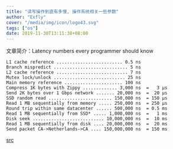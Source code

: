 ```yaml
---
title: "读写操作到底有多慢, 操作系统相关一些参数"
author: "Exfly"
cover: "/media/img/icon/logo43.svg"
tags: ["os"]
date: 2019-11-30T13:11:38+08:00
---
```


文章简介：Latency numbers every programmer should know

<!--more-->

```
L1 cache reference ......................... 0.5 ns
Branch mispredict ............................ 5 ns
L2 cache reference ........................... 7 ns
Mutex lock/unlock ........................... 25 ns
Main memory reference ...................... 100 ns
Compress 1K bytes with Zippy ............. 3,000 ns  =   3 µs
Send 2K bytes over 1 Gbps network ....... 20,000 ns  =  20 µs
SSD random read ........................ 150,000 ns  = 150 µs
Read 1 MB sequentially from memory ..... 250,000 ns  = 250 µs
Round trip within same datacenter ...... 500,000 ns  = 0.5 ms
Read 1 MB sequentially from SSD* ..... 1,000,000 ns  =   1 ms
Disk seek ........................... 10,000,000 ns  =  10 ms
Read 1 MB sequentially from disk .... 20,000,000 ns  =  20 ms
Send packet CA->Netherlands->CA .... 150,000,000 ns  = 150 ms
```
[src](https://gist.github.com/exfly/03434b3b064593ddc78ec911ba2f3e7c#file-latency-markdown)
